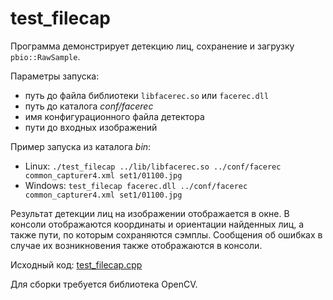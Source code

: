 # test_filecap

Программа демонстрирует детекцию лиц, сохранение и загрузку `pbio::RawSample`.

Параметры запуска:

* путь до файла библиотеки `libfacerec.so` или `facerec.dll`
* путь до каталога *conf/facerec*
* имя конфигурационного файла детектора
* пути до входных изображений

Пример запуска из каталога *bin*:

* Linux: `./test_filecap ../lib/libfacerec.so ../conf/facerec common_capturer4.xml set1/01100.jpg`
* Windows: `test_filecap facerec.dll ../conf/facerec common_capturer4.xml set1/01100.jpg`

Результат детекции лиц на изображении отображается в окне. В консоли отображаются координаты и ориентации найденных лиц, а также пути, по которым сохраняются сэмплы. Сообщения об ошибках в случае их возникновения также отображаются в консоли.

Исходный код: [test_filecap.cpp](../../../examples/cpp/test_filecap/test_filecap.cpp)

Для сборки требуется библиотека OpenCV.
